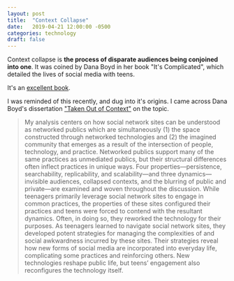 ```yaml
---
layout: post
title:  "Context Collapse"
date:   2019-04-21 12:00:00 -0500
categories: technology
draft: false
---
```


Context collapse is **the process of disparate audiences being conjoined into one**. It was coined by Dana Boyd in her book "It's Complicated", which detailed the lives of social media with teens. 

It's an [excellent book](https://www.amazon.com/exec/obidos/ASIN/0300166311/apophenia-20).

I was reminded of this recently, and dug into it's origins. I came across Dana Boyd's dissertation ["Taken Out of Context"](http://www.danah.org/papers/TakenOutOfContext.pdf) on the topic.

> My analysis centers on how social network sites can be understood as networked
publics which are simultaneously (1) the space constructed through networked 
technologies and (2) the imagined community that emerges as a result of the
intersection of people, technology, and practice. Networked publics support many of
the same practices as unmediated publics, but their structural differences often
inflect practices in unique ways. Four properties—persistence, searchability,
replicability, and scalability—and three dynamics—invisible audiences, collapsed
contexts, and the blurring of public and private—are examined and woven
throughout the discussion.
> While teenagers primarily leverage social network sites to engage in common
practices, the properties of these sites configured their practices and teens were
forced to contend with the resultant dynamics. Often, in doing so, they reworked
the technology for their purposes. As teenagers learned to navigate social network
sites, they developed potent strategies for managing the complexities of and social
awkwardness incurred by these sites. Their strategies reveal how new forms of social
media are incorporated into everyday life, complicating some practices and
reinforcing others. New technologies reshape public life, but teens’ engagement also
reconfigures the technology itself. 